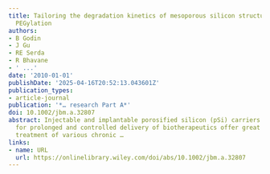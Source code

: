 ```yaml
---
title: Tailoring the degradation kinetics of mesoporous silicon structures through
  PEGylation
authors:
- B Godin
- J Gu
- RE Serda
- R Bhavane
- ' ...'
date: '2010-01-01'
publishDate: '2025-04-16T20:52:13.043601Z'
publication_types:
- article-journal
publication: '*… research Part A*'
doi: 10.1002/jbm.a.32807
abstract: Injectable and implantable porosified silicon (pSi) carriers and devices
  for prolonged and controlled delivery of biotherapeutics offer great promise for
  treatment of various chronic …
links:
- name: URL
  url: https://onlinelibrary.wiley.com/doi/abs/10.1002/jbm.a.32807
---
```

